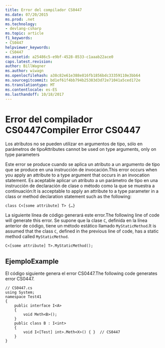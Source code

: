 ```yaml
---
title: Error del compilador CS0447
ms.date: 07/20/2015
ms.prod: .net
ms.technology:
- devlang-csharp
ms.topic: article
f1_keywords:
- CS0447
helpviewer_keywords:
- CS0447
ms.assetid: a25486c5-e9bf-4528-8533-c1aaab22ace0
caps.latest.revision: 
author: BillWagner
ms.author: wiwagn
ms.openlocfilehash: a38c82e61e388e816fb1856bdc33359110e3bb64
ms.sourcegitcommit: bd1ef61f4bb794b25383d3d72e71041a5ced172e
ms.translationtype: MT
ms.contentlocale: es-ES
ms.lasthandoff: 10/18/2017
---
```

# <a name="compiler-error-cs0447"></a><span data-ttu-id="f5b1e-102">Error del compilador CS0447</span><span class="sxs-lookup"><span data-stu-id="f5b1e-102">Compiler Error CS0447</span></span>
<span data-ttu-id="f5b1e-103">Los atributos no se pueden utilizar en argumentos de tipo, sólo en parámetros de tipo</span><span class="sxs-lookup"><span data-stu-id="f5b1e-103">Attributes cannot be used on type arguments, only on type parameters</span></span>  
  
 <span data-ttu-id="f5b1e-104">Este error se produce cuando se aplica un atributo a un argumento de tipo que se produce en una instrucción de invocación.</span><span class="sxs-lookup"><span data-stu-id="f5b1e-104">This error occurs when you apply an attribute to a type argument that occurs in an invocation statement.</span></span> <span data-ttu-id="f5b1e-105">Es aceptable aplicar un atributo a un parámetro de tipo en una instrucción de declaración de clase o método como la que se muestra a continuación:</span><span class="sxs-lookup"><span data-stu-id="f5b1e-105">It is acceptable to apply an attribute to a type parameter in a class or method declaration statement such as the following:</span></span>  
  
```  
class C<[some attribute] T> {…}  
```  
  
 <span data-ttu-id="f5b1e-106">La siguiente línea de código generará este error.</span><span class="sxs-lookup"><span data-stu-id="f5b1e-106">The following line of code will generate this error.</span></span> <span data-ttu-id="f5b1e-107">Se supone que la clase `C`, definida en la línea anterior de código, tiene un método estático llamado `MyStaticMethod`.</span><span class="sxs-lookup"><span data-stu-id="f5b1e-107">It is assumed that the class `C`, defined in the previous line of code, has a static method called `MyStaticMethod`.</span></span>  
  
```  
C<[some attribute] T>.MyStaticMethod();  
```  
  
## <a name="example"></a><span data-ttu-id="f5b1e-108">Ejemplo</span><span class="sxs-lookup"><span data-stu-id="f5b1e-108">Example</span></span>  
 <span data-ttu-id="f5b1e-109">El código siguiente genera el error CS0447.</span><span class="sxs-lookup"><span data-stu-id="f5b1e-109">The following code generates error CS0447.</span></span>  
  
```  
// CS0447.cs  
using System;  
namespace Test41  
{  
    public interface I<A>   
    {  
        void Meth<B>();  
    }  
    public class B : I<int>   
    {  
        void I<[Test] int>.Meth<X>() { }  // CS0447  
    }  
}  
```
